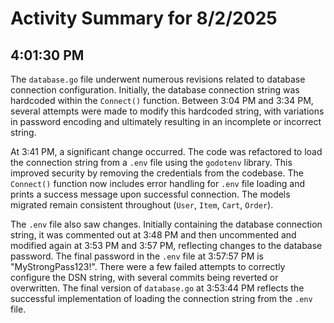 # Activity Summary for 8/2/2025

## 4:01:30 PM
The `database.go` file underwent numerous revisions related to database connection configuration.  Initially, the database connection string was hardcoded within the `Connect()` function.  Between 3:04 PM and 3:34 PM, several attempts were made to modify this hardcoded string, with variations in password encoding and ultimately resulting in an incomplete or incorrect string.

At 3:41 PM, a significant change occurred. The code was refactored to load the connection string from a `.env` file using the `godotenv` library. This improved security by removing the credentials from the codebase.  The `Connect()` function now includes error handling for `.env` file loading and prints a success message upon successful connection.  The models migrated remain consistent throughout (`User`, `Item`, `Cart`, `Order`).

The `.env` file also saw changes. Initially containing the database connection string, it was commented out at 3:48 PM and then uncommented and modified again at 3:53 PM and 3:57 PM, reflecting changes to the database password. The final password in the `.env` file at 3:57:57 PM is "MyStrongPass123!".  There were a few failed attempts to correctly configure the DSN string, with several commits being reverted or overwritten. The final version of `database.go` at 3:53:44 PM reflects the successful implementation of loading the connection string from the `.env` file.
